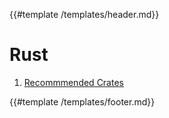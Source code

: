 {{#template /templates/header.md}}

# Rust

1. [Recommmended Crates](./crates.md)

{{#template /templates/footer.md}}

